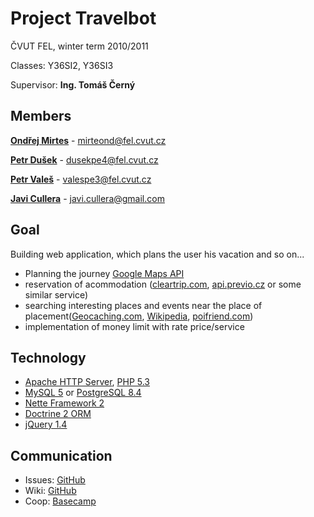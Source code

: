 Project Travelbot
===============

ČVUT FEL, winter term 2010/2011

Classes: Y36SI2, Y36SI3

Supervisor: **Ing. Tomáš Černý**

Members
---------------

**[Ondřej Mirtes](http://github.com/ondrejmirtes)** - mirteond@fel.cvut.cz

**[Petr Dušek](http://github.com/dusekpe4)** - dusekpe4@fel.cvut.cz

**[Petr Valeš](http://github.com/valespe3)** - valespe3@fel.cvut.cz

**[Javi Cullera](http://github.com/jff15)** - javi.cullera@gmail.com

Goal
---------------

Building web application, which plans the user his vacation and so on...

- Planning the journey [Google Maps API](http://code.google.com/intl/cs/apis/maps/index.html)
- reservation of acommodation ([cleartrip.com](http://www.cleartrip.com/), [api.previo.cz](http://api.previo.cz/) or some similar service)
- searching interesting places and events near the place of placement([Geocaching.com](http://www.geocaching.com/), [Wikipedia](http://en.wikipedia.org/), [poifriend.com](http://www.poifriend.com/))
- implementation of money limit with rate price/service

Technology
---------------

- [Apache HTTP Server](http://httpd.apache.org/), [PHP 5.3](http://www.php.net/)
- [MySQL 5](http://www.mysql.com/) or [PostgreSQL 8.4](http://www.postgresql.org/)
- [Nette Framework 2](http://nette.org/)
- [Doctrine 2 ORM](http://www.doctrine-project.org/)
- [jQuery 1.4](http://jquery.com/)

Communication
---------------

- Issues: [GitHub](http://github.com/travelbot/travelbot/issues)
- Wiki: [GitHub](http://github.com/travelbot/travelbot/wiki)
- Coop: [Basecamp](https://travelbot.basecamphq.com/login)